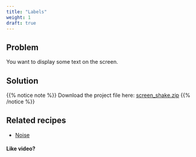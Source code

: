 ```yaml
---
title: "Labels"
weight: 1
draft: true
---
```


## Problem

You want to display some text on the screen.

## Solution

{{% notice note %}}
Download the project file here: [screen_shake.zip](/godot_recipes/files/screen_shake.zip)
{{% /notice %}}

## Related recipes

- [Noise](/godot_recipes/math/noise/)


#### Like video?

<!-- {{< youtube C-Sn55e5wnk >}} -->